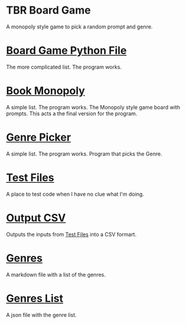 
# TBR Board Game

A monopoly style game to pick a random prompt and genre.

# [Board Game Python File](BoardGame.py)

The more complicated list. The program works.

# [Book Monopoly](BookMonopoly.py)

A simple list. The program works.
The Monopoly style game board with prompts.
This acts a the final version for the program.

# [Genre Picker](GenrePicker.py)

A simple list. The program works.
Program that picks the Genre.

# [Test Files](TestFiles.py)

A place to test code when I have no clue what I'm doing.

# [Output CSV](output_dict.csv)

Outputs the inputs from [Test Files](TestFiles.py) into a CSV formart.

# [Genres](genres.md)

A markdown file with a list of the genres.

# [Genres List](genresList.json)

A json file with the genre list.